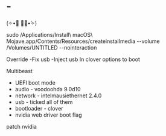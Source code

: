 # -
(✧•॒ ູ॒•́✧) 

sudo /Applications/Install\ macOS\ Mojave.app/Contents/Resources/createinstallmedia --volume /Volumes/UNTITLED --nointeraction

Override 
-Fix usb
-Inject usb
In clover options to boot

Multibeast
- UEFI boot mode
- audio - voodoohda 9.0d10
- network - intelmausiethernet 2.4.0
 - usb - ticked all of them
- bootloader - clover
- nvidia web driver boot flag

patch nvidia
